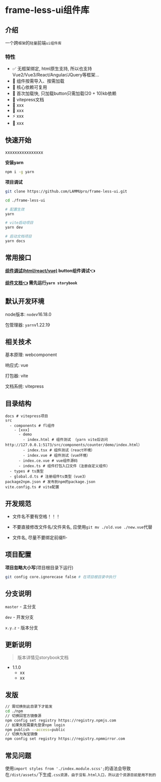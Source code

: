 # frame-less-ui组件库

## 介绍

一个跨`框架`的`轻量`前端`ui组件库`

### 特性

- ✅ 无框架绑定, html原生支持, 所以也支持Vue2/Vue3/React/Angular/JQuery等框架...
- 🧙‍ 组件按需导入、按需加载
- 🔋 核心依赖可复用
- 🐎 首次加载快, 只加载button只需加载(20 + 10)kb依赖
- 🍃 vitepress文档
- 🐻 xxx
- 🥃 xxx
- ⚡️ xxx
- 👀 xxx

## 快速开始

xxxxxxxxxxxxxxxx

**安装yarn**

```sh
npm i -g yarn
```

**项目调试**

```sh
git clone https://github.com/LAMMUpro/frame-less-ui.git

cd ./frame-less-ui

# 配置生效
yarn

# vite启动项目
yarn dev 

# 启动文档项目
yarn docs 
```

## 常用接口

**[组件调试(html/react/vue)](http://localhost:5173/src/components/button/demo/index.html) button组件调试👈**

**[组件文档👈](http://localhost:6008/) 需先运行`yarn storybook`**

## 默认开发环境

node版本: `node`v16.18.0

包管理器: `yarn`v1.22.19

## 相关技术

基本原理: webcomponent

响应式: vue

打包器: vite

文档系统: vitepress


## 目录结构
```SH
docs # vitepress项目
src
  - components # fl组件
    - [xxx]
      - demo 
        - index.html # 组件测试 （yarn vite后访问 http://127.0.0.1:5173/src/components/counter/demo/index.html）
        - index.tsx # 组件测试（react环境）
        - index.vue # 组件测试（vue环境）
      - index.ce.vue # vue组件源码
      - index.ts # 组件打包入口文件（注册自定义组件）
  - types # ts类型
  - global.d.ts # 注册组件ts类型（vue3）
package2npm.json # 发布到npm的package.json
vite.config.ts # vite配置
```

## 开发规范

- 文件名不要有空格！！！

- 不要直接修改文件名/文件夹名, 应使用`git mv ./old.vue ./new.vue`代替

- 文件名, 尽量不要绑定前缀fl-

## 项目配置

**项目忽略大小写**(项目根目录下运行)

```sh
git config core.ignorecase false # 在项目根目录中执行
```

## 分支说明

`master` - 主分支

`dev` - 开发分支

`x.y.z` - 版本分支

## 更新说明
> 版本详情见storybook文档

- 1.1.0
  - xx
  - xx


## 发版
```sh
// 需切换到此目录下才能发
cd ./npm
// 切换回官方镜像源
npm config set registry https://registry.npmjs.com
// 如果失败需要先登录npm login
npm publish --access=public
// 切换为淘宝镜像
npm config set registry https://registry.npmmirror.com
```

## 常见问题
使用`import styles from './index.module.scss';`的语法会导致在`/dist/assets/`下生成`.css资源，由于没有.html入口，所以这个资源目前是用不到的`

